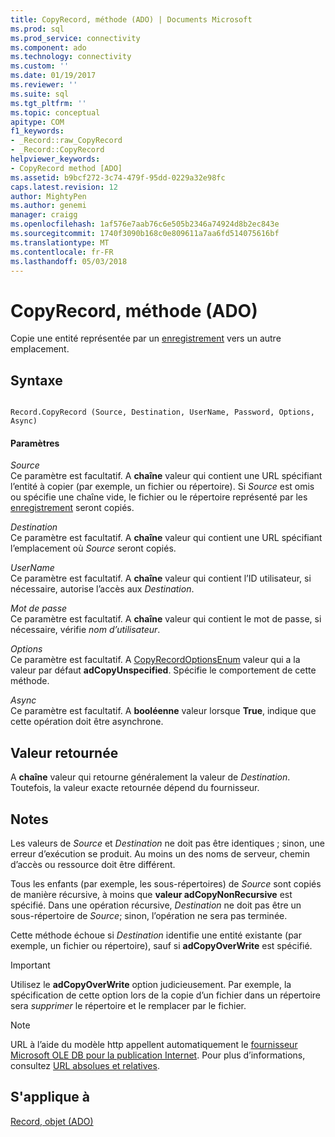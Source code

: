 ```yaml
---
title: CopyRecord, méthode (ADO) | Documents Microsoft
ms.prod: sql
ms.prod_service: connectivity
ms.component: ado
ms.technology: connectivity
ms.custom: ''
ms.date: 01/19/2017
ms.reviewer: ''
ms.suite: sql
ms.tgt_pltfrm: ''
ms.topic: conceptual
apitype: COM
f1_keywords:
- _Record::raw_CopyRecord
- _Record::CopyRecord
helpviewer_keywords:
- CopyRecord method [ADO]
ms.assetid: b9bcf272-3c74-479f-95dd-0229a32e98fc
caps.latest.revision: 12
author: MightyPen
ms.author: genemi
manager: craigg
ms.openlocfilehash: 1af576e7aab76c6e505b2346a74924d8b2ec843e
ms.sourcegitcommit: 1740f3090b168c0e809611a7aa6fd514075616bf
ms.translationtype: MT
ms.contentlocale: fr-FR
ms.lasthandoff: 05/03/2018
---
```

# <a name="copyrecord-method-ado"></a>CopyRecord, méthode (ADO)
Copie une entité représentée par un [enregistrement](../../../ado/reference/ado-api/record-object-ado.md) vers un autre emplacement.  
  
## <a name="syntax"></a>Syntaxe  
  
```  
  
Record.CopyRecord (Source, Destination, UserName, Password, Options, Async)  
```  
  
#### <a name="parameters"></a>Paramètres  
 *Source*  
 Ce paramètre est facultatif. A **chaîne** valeur qui contient une URL spécifiant l’entité à copier (par exemple, un fichier ou répertoire). Si *Source* est omis ou spécifie une chaîne vide, le fichier ou le répertoire représenté par les [enregistrement](../../../ado/reference/ado-api/record-object-ado.md) seront copiés.  
  
 *Destination*  
 Ce paramètre est facultatif. A **chaîne** valeur qui contient une URL spécifiant l’emplacement où *Source* seront copiés.  
  
 *UserName*  
 Ce paramètre est facultatif. A **chaîne** valeur qui contient l’ID utilisateur, si nécessaire, autorise l’accès aux *Destination*.  
  
 *Mot de passe*  
 Ce paramètre est facultatif. A **chaîne** valeur qui contient le mot de passe, si nécessaire, vérifie *nom d’utilisateur*.  
  
 *Options*  
 Ce paramètre est facultatif. A [CopyRecordOptionsEnum](../../../ado/reference/ado-api/copyrecordoptionsenum.md) valeur qui a la valeur par défaut **adCopyUnspecified**. Spécifie le comportement de cette méthode.  
  
 *Async*  
 Ce paramètre est facultatif. A **booléenne** valeur lorsque **True**, indique que cette opération doit être asynchrone.  
  
## <a name="return-value"></a>Valeur retournée  
 A **chaîne** valeur qui retourne généralement la valeur de *Destination*. Toutefois, la valeur exacte retournée dépend du fournisseur.  
  
## <a name="remarks"></a>Notes  
 Les valeurs de *Source* et *Destination* ne doit pas être identiques ; sinon, une erreur d’exécution se produit. Au moins un des noms de serveur, chemin d’accès ou ressource doit être différent.  
  
 Tous les enfants (par exemple, les sous-répertoires) de *Source* sont copiés de manière récursive, à moins que **valeur adCopyNonRecursive** est spécifié. Dans une opération récursive, *Destination* ne doit pas être un sous-répertoire de *Source*; sinon, l’opération ne sera pas terminée.  
  
 Cette méthode échoue si *Destination* identifie une entité existante (par exemple, un fichier ou répertoire), sauf si **adCopyOverWrite** est spécifié.  
  
> [!IMPORTANT]
>  Utilisez le **adCopyOverWrite** option judicieusement. Par exemple, la spécification de cette option lors de la copie d’un fichier dans un répertoire sera *supprimer* le répertoire et le remplacer par le fichier.  
  
> [!NOTE]
>  URL à l’aide du modèle http appellent automatiquement le [fournisseur Microsoft OLE DB pour la publication Internet](../../../ado/guide/appendixes/microsoft-ole-db-provider-for-internet-publishing.md). Pour plus d’informations, consultez [URL absolues et relatives](../../../ado/guide/data/absolute-and-relative-urls.md).  
  
## <a name="applies-to"></a>S'applique à  
 [Record, objet (ADO)](../../../ado/reference/ado-api/record-object-ado.md)
